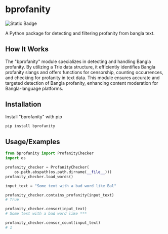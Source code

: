 
# bprofanity

![Static Badge](https://img.shields.io/badge/release-0.1-blue)

A Python package for detecting and filtering profanity from bangla text.

## How It Works

The "bprofanity" module specializes in detecting and handling Bangla profanity. By utilizing a Trie data structure, it efficiently identifies Bangla profanity slangs and offers functions for censorship, counting occurrences, and checking for profanity in text data. This module ensures accurate and targeted detection of Bangla profanity, enhancing content moderation for Bangla-language platforms.
## Installation

Install "bprofanity" with pip

```bash
pip install bprofanity
```
## Usage/Examples

```python
from bprofanity import ProfanityChecker
import os

profanity_checker = ProfanityChecker(
    os.path.abspath(os.path.dirname(__file__)))
profanity_checker.load_words()

input_text = "Some text with a bad word like Bal"

profanity_checker.contains_profanity(input_text)
# True

profanity_checker.censor(input_text)
# Some text with a bad word like ***

profanity_checker.censor_count(input_text)
# 1
```

